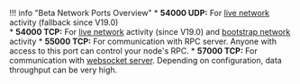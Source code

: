 !!! info "Beta Network Ports Overview"
	* **54000 UDP:** For [live network](/glossary#live-network) activity (fallback since V19.0)  
	* **54000 TCP:** For [live network](/glossary#live-network) activity (since V19.0) and [bootstrap network](/glossary#bootstrap-network) activity
	* **55000 TCP:** For communication with RPC server. Anyone with access to this port can control your node's RPC.
	* **57000 TCP:** For communication with [websocket server](/integration-guides/advanced/#websocket-support). Depending on configuration, data throughput can be very high.